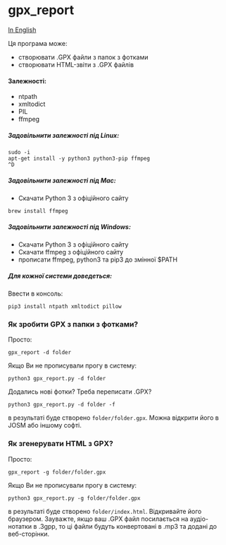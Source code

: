 # gpx_report

[In English](https://github.com/streamx3/gpx_report/blob/master/README.md)

Ця програма може:
- створювати .GPX файли з папок з фотками
- створювати HTML-звіти з .GPX файлів

#### Залежності:
- ntpath
- xmltodict
- PIL
- ffmpeg

##### Задовільнити залежності під Linux:
```
sudo -i
apt-get install -y python3 python3-pip ffmpeg
^D
```

##### Задовільнити залежності під Mac:
- Скачати Python 3 з офіційного сайту
```
brew install ffmpeg
```

##### Задовільнити залежності під Windows:
- Скачати Python 3 з офіційного сайту
- Скачати ffmpeg з офіційного сайту
- прописати ffmpeg, python3 та pip3 до змінної $PATH

##### Для кожної системи доведеться:
Ввести в консоль:
```
pip3 install ntpath xmltodict pillow
```

### Як зробити GPX з папки з фотками?
Просто:
```
gpx_report -d folder
```

Якщо Ви не прописували прогу в систему:
```
python3 gpx_report.py -d folder
```

Додались нові фотки? Треба переписати .GPX?
```
python3 gpx_report.py -d folder -f
```

в результаті буде створено `folder/folder.gpx`. Можна відкрити його в JOSM або іншому софті.


### Як згенерувати HTML з GPX?
Просто:
```
gpx_report -g folder/folder.gpx
```

Якщо Ви не прописували прогу в систему:
```
python3 gpx_report.py -g folder/folder.gpx
```

в результаті буде створено `folder/index.html`. Відкривайте його браузером.
Зауважте, якщо ваш .GPX файл посилається на аудіо-нотатки в .3gpp, то ці файли будуть конвертовані в .mp3 та додані до веб-сторінки.
